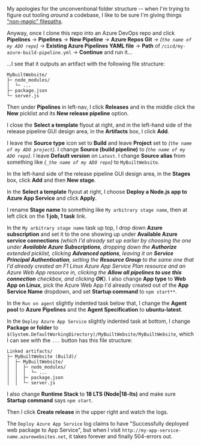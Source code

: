 My apologies for the unconventional folder structure -- when I'm trying to figure out tooling _around_ a codebase, I like to be sure I'm giving things ["non-magic" filepaths](https://katiekodes.com/break-rebuild-jamstack/).

Anyway, once I clone this repo into an Azure DevOps repo and click **Pipelines** -> **Pipelines** -> **New Pipeline** -> **Azure Repos Git** -> _(`the name of my ADO repo`)_ -> **Existing Azure Pipelines YAML file** -> **Path** of `/cicd/my-azure-build-pipeline.yml` -> **Continue** and run it...

...I see that it outputs an artifact with the following file structure:

```
MyBuiltWebsite/
├─ node_modules/
│  └─ ...
├─ package.json
└─ server.js
```

Then under **Pipelines** in left-nav, I click **Releases** and in the middle click the **New** picklist and its **New release pipeline** option.

I close the **Select a template** flyout at right, and in the left-hand side of the release pipeline GUI design area, in the **Artifacts** box, I click **Add**.

I leave the **Source type** icon set to **Build** and leave **Project** set to _(`the name of my ADO project`)_.  I change **Source (build pipeline)** to _(`the name of my ADO repo`)_.  I leave **Default version** on `Latest`.  I change **Source alias** from something like _(`_the name of my ADO repo`)_ to `MyBuiltWebsite`.

In the left-hand side of the release pipeline GUI design area, in the **Stages** box, click **Add** and then **New stage**.

In the **Select a template** flyout at right, I choose **Deploy a Node.js app to Azure App Service** and click **Apply**.

I rename **Stage name** to something like `My arbitrary stage name`, then at left click on the **1 job, 1 task** link.

In the `My arbitrary stage name` task up top, I drop down **Azure subscription** and set it to the one showing up under **Available Azure service connections** _(which I'd already set up earlier by choosing the one under **Available Azure Subscriptions**, dropping down the **Authorize** extended picklist, clicking **Advanced options**, leaving it on **Service Principal Authentication**, setting the **Resource Group** to the same one that I'd already created an F1 Linux Azure App Service Plan resource and an Azure Web App resource in, clicking the **Allow all pipelines to use this connection** checkbox, and clicking **OK**)_.  I also change **App type** to **Web App on Linux**, pick the Azure Web App I'd already created out of the **App Service Name** dropdown, and set **Startup command** to `npm start**`.

In the `Run on agent` slightly indented task below that, I change the **Agent pool** to **Azure Pipelines** and the **Agent Specification** to **ubuntu-latest**.

In the `Deploy Azure App Service` slightly indented task at bottom, I change **Package or folder** to `$(System.DefaultWorkingDirectory)/MyBuiltWebsite/MyBuiltWebsite`, which I can see with the `...` button has this file structure:

```
Linked artifacts/
├─ MyBuiltWebsite (Build)/
│  ├─ MyBuiltWebsite/
│  │  ├─ node_modules/
│  │  │  └─ ...
│  │  ├─ package.json
│  │  └─ server.js
```

I also change **Runtime Stack** to **18 LTS (Node|18-lts)** and make sure **Startup command** says `npm start`.

Then I click **Create release** in the upper right and watch the logs.

The `Deploy Azure App Service` log claims to have "Successfully deployed web package to App Service", but when I visit `http://my-app-service-name.azurewebsites.net`, it takes forever and finally 504-errors out.